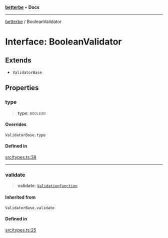 [**betterbe**](../README.md) • **Docs**

---

[betterbe](../README.md) / BooleanValidator

# Interface: BooleanValidator

## Extends

- `ValidatorBase`

## Properties

### type

> **type**: `BOOLEAN`

#### Overrides

`ValidatorBase.type`

#### Defined in

[src/types.ts:38](https://github.com/ericvera/betterbe/blob/main/src/types.ts#L38)

---

### validate

> **validate**: [`ValidationFunction`](../type-aliases/ValidationFunction.md)

#### Inherited from

`ValidatorBase.validate`

#### Defined in

[src/types.ts:25](https://github.com/ericvera/betterbe/blob/main/src/types.ts#L25)
